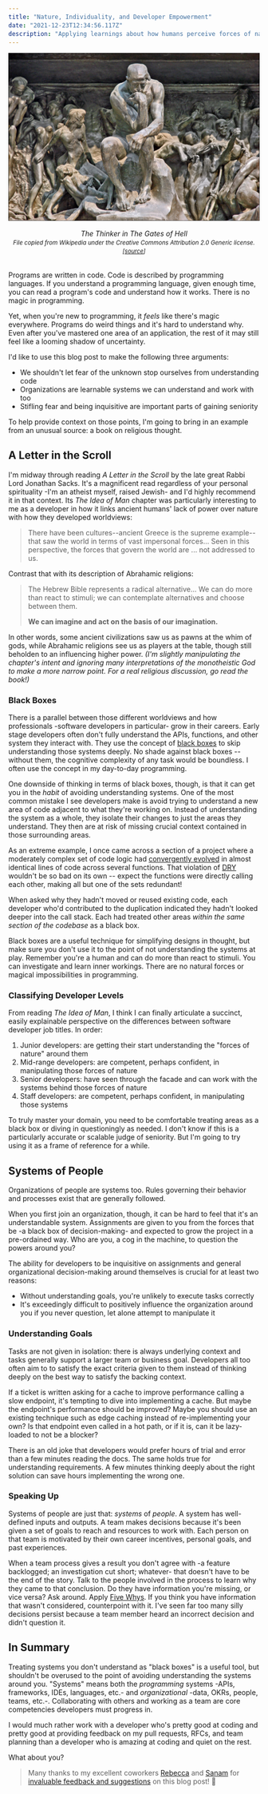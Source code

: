 ```yaml
---
title: "Nature, Individuality, and Developer Empowerment"
date: "2021-12-23T12:34:56.117Z"
description: "Applying learnings about how humans perceive forces of nature to how we understand code and organizations."
---
```


![The Thinker in The Gates of Hell](./thinker-gates-of-hell.jpg)

<em style="display:block;margin-bottom:2rem;text-align:center;">
The Thinker in The Gates of Hell
<br />
<small>
File copied from Wikipedia under the Creative Commons Attribution 2.0 Generic license. [<a href="https://commons.wikimedia.org/wiki/File:Le_penseur_de_la_Porte_de_lEnfer_(mus%C3%A9e_Rodin)_(4528252054).jpg"  rel="noopener noreferrer"target="_blank">source</a>]
</small>
</em>

Programs are written in code.
Code is described by programming languages.
If you understand a programming language, given enough time, you can read a program's code and understand how it works.
There is no magic in programming.

Yet, when you're new to programming, it _feels_ like there's magic everywhere.
Programs do weird things and it's hard to understand why.
Even after you've mastered one area of an application, the rest of it may still feel like a looming shadow of uncertainty.

I'd like to use this blog post to make the following three arguments:

-   We shouldn't let fear of the unknown stop ourselves from understanding code
-   Organizations are learnable systems we can understand and work with too
-   Stifling fear and being inquisitive are important parts of gaining seniority

To help provide context on those points, I'm going to bring in an example from an unusual source: a book on religious thought.

## A Letter in the Scroll

I'm midway through reading _A Letter in the Scroll_ by the late great Rabbi Lord Jonathan Sacks.
It's a magnificent read regardless of your personal spirituality -I'm an atheist myself, raised Jewish- and I'd highly recommend it in that context.
Its _The Idea of Man_ chapter was particularly interesting to me as a developer in how it links ancient humans' lack of power over nature with how they developed worldviews:

> There have been cultures--ancient Greece is the supreme example--that saw the world in terms of vast impersonal forces...
> Seen in this perspective, the forces that govern the world are ... not addressed to us.

Contrast that with its description of Abrahamic religions:

> The Hebrew Bible represents a radical alternative...
> We can do more than react to stimuli; we can contemplate alternatives and choose between them.
>
> **We can imagine and act on the basis of our imagination.**

In other words, some ancient civilizations saw us as pawns at the whim of gods, while Abrahamic religions see us as players at the table, though still beholden to an influencing higher power.
_(I'm slightly manipulating the chapter's intent and ignoring many interpretations of the monotheistic God to make a more narrow point. For a real religious discussion, go read the book!)_

### Black Boxes

There is a parallel between those different worldviews and how professionals -software developers in particular- grow in their careers.
Early stage developers often don't fully understand the APIs, functions, and other system they interact with.
They use the concept of [black boxes](https://en.wikipedia.org/wiki/Black_box) to skip understanding those systems deeply.
No shade against black boxes -- without them, the cognitive complexity of any task would be boundless.
I often use the concept in my day-to-day programming.

One downside of thinking in terms of black boxes, though, is that it can get you in the _habit_ of avoiding understanding systems.
One of the most common mistake I see developers make is avoid trying to understand a new area of code adjacent to what they're working on.
Instead of understanding the system as a whole, they isolate their changes to just the areas they understand.
They then are at risk of missing crucial context contained in those surrounding areas.

As an extreme example, I once came across a section of a project where a moderately complex set of code logic had [convergently evolved](https://en.wikipedia.org/wiki/Convergent_evolution) in almost identical lines of code across several functions.
That violation of [DRY](https://en.wikipedia.org/wiki/Don%27t_repeat_yourself) wouldn't be so bad on its own -- expect the functions were directly calling each other, making all but one of the sets redundant!

When asked why they hadn't moved or reused existing code, each developer who'd contributed to the duplication indicated they hadn't looked deeper into the call stack.
Each had treated other areas _within the same section of the codebase_ as a black box.

Black boxes are a useful technique for simplifying designs in thought, but make sure you don't use it to the point of not understanding the systems at play.
Remember you're a human and can do more than react to stimuli.
You can investigate and learn inner workings.
There are no natural forces or magical impossibilities in programming.

### Classifying Developer Levels

From reading _The Idea of Man_, I think I can finally articulate a succinct, easily explainable perspective on the differences between software developer job titles.
In order:

1. Junior developers: are getting their start understanding the "forces of nature" around them
2. Mid-range developers: are competent, perhaps confident, in manipulating those forces of nature
3. Senior developers: have seen through the facade and can work with the systems behind those forces of nature
4. Staff developers: are competent, perhaps confident, in manipulating those systems

To truly master your domain, you need to be comfortable treating areas as a black box or diving in questioningly as needed.
I don't know if this is a particularly accurate or scalable judge of seniority.
But I'm going to try using it as a frame of reference for a while.

## Systems of People

Organizations of people are systems too.
Rules governing their behavior and processes exist that are generally followed.

When you first join an organization, though, it can be hard to feel that it's an understandable system.
Assignments are given to you from the forces that be -a black box of decision-making- and expected to grow the project in a pre-ordained way.
Who are you, a cog in the machine, to question the powers around you?

The ability for developers to be inquisitive on assignments and general organizational decision-making around themselves is crucial for at least two reasons:

-   Without understanding goals, you're unlikely to execute tasks correctly
-   It's exceedingly difficult to positively influence the organization around you if you never question, let alone attempt to manipulate it

### Understanding Goals

Tasks are not given in isolation: there is always underlying context and tasks generally support a larger team or business goal.
Developers all too often aim to to satisfy the exact criteria given to them instead of thinking deeply on the best way to satisfy the backing context.

If a ticket is written asking for a cache to improve performance calling a slow endpoint, it's tempting to dive into implementing a cache.
But maybe the endpoint's performance should be improved?
Maybe you should use an existing technique such as edge caching instead of re-implementing your own?
Is that endpoint even called in a hot path, or if it is, can it be lazy-loaded to not be a blocker?

There is an old joke that developers would prefer hours of trial and error than a few minutes reading the docs.
The same holds true for understanding requirements.
A few minutes thinking deeply about the right solution can save hours implementing the wrong one.

### Speaking Up

Systems of people are just that: _systems_ of _people_.
A system has well-defined inputs and outputs.
A team makes decisions because it's been given a set of goals to reach and resources to work with.
Each person on that team is motivated by their own career incentives, personal goals, and past experiences.

When a team process gives a result you don't agree with -a feature backlogged; an investigation cut short; whatever- that doesn't have to be the end of the story.
Talk to the people involved in the process to learn why they came to that conclusion.
Do they have information you're missing, or vice versa?
Ask around.
Apply [Five Whys](https://en.wikipedia.org/wiki/Five_whys).
If you think you have information that wasn't considered, counterpoint with it.
I've seen far too many silly decisions persist because a team member heard an incorrect decision and didn't question it.

## In Summary

Treating systems you don't understand as "black boxes" is a useful tool, but shouldn't be overused to the point of avoiding understanding the systems around you.
"Systems" means both the _programming_ systems -APIs, frameworks, IDEs, languages, etc.- and _organizational_ -data, OKRs, people, teams, etc.-.
Collaborating with others and working as a team are core competencies developers must progress in.

I would much rather work with a developer who's pretty good at coding and pretty good at providing feedback on my pull requests, RFCs, and team planning than a developer who is amazing at coding and quiet on the rest.

What about you?

> Many thanks to my excellent coworkers [Rebecca](https://twitter.com/borisonr) and [Sanam](https://twitter.com/sanzi_sun) for [invaluable feedback and suggestions](https://github.com/JoshuaKGoldberg/Goldblog/pull/318) on this blog post! 🙏
